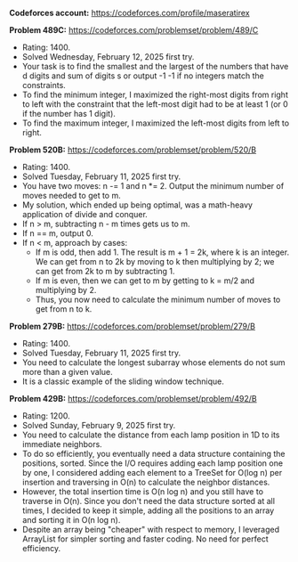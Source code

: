 **Codeforces account:** https://codeforces.com/profile/maseratirex

**Problem 489C:** https://codeforces.com/problemset/problem/489/C
* Rating: 1400.
* Solved Wednesday, February 12, 2025 first try.
* Your task is to find the smallest and the largest of the numbers that have d digits and sum of digits s or output -1 -1 if no integers match the constraints.
* To find the minimum integer, I maximized the right-most digits from right to left with the constraint that the left-most digit had to be at least 1 (or 0 if the number has 1 digit).
* To find the maximum integer, I maximized the left-most digits from left to right.

**Problem 520B:** https://codeforces.com/problemset/problem/520/B
* Rating: 1400.
* Solved Tuesday, February 11, 2025 first try.
* You have two moves: n -= 1 and n *= 2. Output the minimum number of moves needed to get to m.
* My solution, which ended up being optimal, was a math-heavy application of divide and conquer.
* If n > m, subtracting n - m times gets us to m.
* If n == m, output 0.
* If n < m, approach by cases:
  * If m is odd, then add 1. The result is m + 1 = 2k, where k is an integer. We can get from n to 2k by moving to k then multiplying by 2; we can get from 2k to m by subtracting 1.
  * If m is even, then we can get to m by getting to k = m/2 and multiplying by 2.
  * Thus, you now need to calculate the minimum number of moves to get from n to k.

**Problem 279B:** https://codeforces.com/problemset/problem/279/B
* Rating: 1400.
* Solved Tuesday, February 11, 2025 first try.
* You need to calculate the longest subarray whose elements do not sum more than a given value.
* It is a classic example of the sliding window technique.

**Problem 429B:** https://codeforces.com/problemset/problem/492/B
* Rating: 1200.
* Solved Sunday, February 9, 2025 first try.
* You need to calculate the distance from each lamp position in 1D to its immediate neighbors.
* To do so efficiently, you eventually need a data structure containing the positions, sorted. Since the I/O requires adding each lamp position one by one, I considered adding each element to a TreeSet for O(log n) per insertion and traversing in O(n) to calculate the neighbor distances.
* However, the total insertion time is O(n log n) and you still have to traverse in O(n). Since you don't need the data structure sorted at all times, I decided to keep it simple, adding all the positions to an array and sorting it in O(n log n).
* Despite an array being "cheaper" with respect to memory, I leveraged ArrayList for simpler sorting and faster coding. No need for perfect efficiency.
